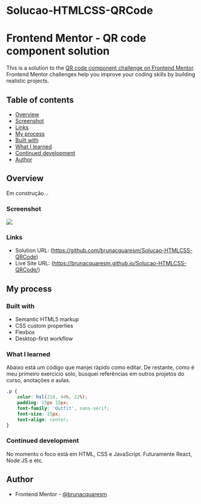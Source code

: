 # Solucao-HTMLCSS-QRCode

# Frontend Mentor - QR code component solution

This is a solution to the [QR code component challenge on Frontend Mentor](https://www.frontendmentor.io/challenges/qr-code-component-iux_sIO_H). Frontend Mentor challenges help you improve your coding skills by building realistic projects. 

## Table of contents

  - [Overview](#overview)
  - [Screenshot](#screenshot)
  - [Links](#links)
  - [My process](#my-process)
  - [Built with](#built-with)
  - [What I learned](#what-i-learned)
  - [Continued development](#continued-development)
  - [Author](#author)


## Overview

Em construção...

### Screenshot

![](./screenshot.jpg)

### Links

- Solution URL: (https://github.com/brunacquaresm/Solucao-HTMLCSS-QRCode)
- Live Site URL: (https://brunacquaresm.github.io/Solucao-HTMLCSS-QRCode/)

## My process

### Built with

- Semantic HTML5 markup
- CSS custom properties
- Flexbox
- Desktop-first workflow

### What I learned

Abaixo está um código que manjei rápido como editar. De restante, como é meu primeiro exercício solo, busquei referências em outros projetos do curso, anotações e aulas.

```css
.p {
    color: hsl(218, 44%, 22%);
    padding: 15px 15px;
    font-family: 'Outfit', sans-serif;
    font-size: 15px;
    text-align: center;
}
```

### Continued development

No momento o foco está em HTML, CSS e JavaScript. Futuramente React, Node JS e etc.

## Author

- Frontend Mentor - [@brunacquaresm](https://www.frontendmentor.io/profile/brunacquaresm)
